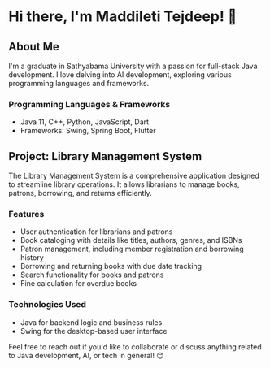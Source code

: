 # Hi there, I'm Maddileti Tejdeep! 👋

## About Me
I'm a graduate in Sathyabama University with a passion for full-stack Java development. I love delving into AI development, exploring various programming languages and frameworks.

### Programming Languages & Frameworks
- Java 11, C++, Python, JavaScript, Dart
- Frameworks: Swing, Spring Boot, Flutter

## Project: Library Management System
The Library Management System is a comprehensive application designed to streamline library operations. It allows librarians to manage books, patrons, borrowing, and returns efficiently.

### Features
- User authentication for librarians and patrons
- Book cataloging with details like titles, authors, genres, and ISBNs
- Patron management, including member registration and borrowing history
- Borrowing and returning books with due date tracking
- Search functionality for books and patrons
- Fine calculation for overdue books

### Technologies Used
- Java for backend logic and business rules
- Swing for the desktop-based user interface

Feel free to reach out if you'd like to collaborate or discuss anything related to Java development, AI, or tech in general! 😊
